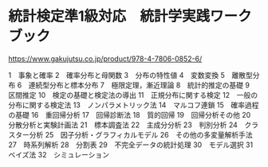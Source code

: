 # 統計検定準1級対応　統計学実践ワークブック

https://www.gakujutsu.co.jp/product/978-4-7806-0852-6/

1　事象と確率
2　確率分布と母関数
3　分布の特性値
4　変数変換
5　離散型分布
6　連続型分布と標本分布
7　極限定理，漸近理論
8　統計的推定の基礎
9　区間推定
10　検定の基礎と検定法の導出
11　正規分布に関する検定
12　一般の分布に関する検定法
13　ノンパラメトリック法
14　マルコフ連鎖
15　確率過程の基礎
16　重回帰分析
17　回帰診断法
18　質的回帰
19　回帰分析その他
20　分散分析と実験計画法
21　標本調査法
22　主成分分析
23　判別分析
24　クラスター分析
25　因子分析・グラフィカルモデル
26　その他の多変量解析手法
27　時系列解析
28　分割表
29　不完全データの統計処理
30　モデル選択
31　ベイズ法
32　シミュレーション
